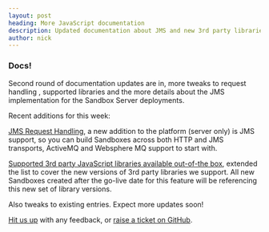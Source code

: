 ```yaml
---
layout: post
heading: More JavaScript documentation
description: Updated documentation about JMS and new 3rd party libraries.
author: nick
---
```


### Docs!

Second round of documentation updates are in, more tweaks to request handling , supported libraries and the more details about the JMS implementation for the Sandbox Server deployments.

Recent additions for this week:

[JMS Request Handling](https://getsandbox.com/docs/jms-request-handling), a new addition to the platform (server only) is JMS support, so you can build Sandboxes across both HTTP and JMS transports, ActiveMQ and Websphere MQ support to start with.

[Supported 3rd party JavaScript libraries available out-of-the box](https://getsandbox.com/docs/js-libraries), extended the list to cover the new versions of 3rd party libraries we support. All new Sandboxes created after the go-live date for this feature will be referencing this new set of library versions.

Also tweaks to existing entries. Expect more updates soon! 

[Hit us up](https://twitter.com/_getsandbox) with any feedback, or [raise a ticket on GitHub](https://github.com/getsandbox/feedback/issues).